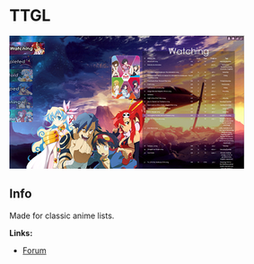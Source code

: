 # TTGL

![](gallery/demo.png)

## Info

Made for classic anime lists.

**Links:**
- [Forum](https://myanimelist.net/forum/?topicid=618961)
